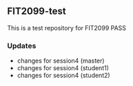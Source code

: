 ## FIT2099-test

This is a test repository for FIT2099 PASS

###  Updates

- changes for session4 (master)
- changes for session4 (student1)
- changes for session4 (student2)
